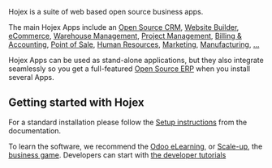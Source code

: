 Hojex is a suite of web based open source business apps.

The main Hojex Apps include an <a href="https://www.hojex.com/page/crm">Open Source CRM</a>,
<a href="https://www.hojex.com/page/website-builder">Website Builder</a>,
<a href="https://www.hojex.com/page/e-commerce">eCommerce</a>,
<a href="https://www.hojex.com/page/warehouse">Warehouse Management</a>,
<a href="https://www.hojex.com/page/project-management">Project Management</a>,
<a href="https://www.hojex.com/page/accounting">Billing &amp; Accounting</a>,
<a href="https://www.hojex.com/page/point-of-sale">Point of Sale</a>,
<a href="https://www.hojex.com/page/employees">Human Resources</a>,
<a href="https://www.hojex.com/page/lead-automation">Marketing</a>,
<a href="https://www.hojex.com/page/manufacturing">Manufacturing</a>,
<a href="https://www.hojex.com/#apps">...</a>

Hojex Apps can be used as stand-alone applications, but they also integrate seamlessly so you get
a full-featured <a href="https://www.hojex.com">Open Source ERP</a> when you install several Apps.


Getting started with Hojex
-------------------------
For a standard installation please follow the <a href="https://www.hojex.com/documentation/13.0/setup/install.html">Setup instructions</a>
from the documentation.

To learn the software, we recommend the <a href="https://www.hojex.com/slides">Odoo eLearning</a>, or <a href="https://www.hojex.com/page/scale-up-business-game">Scale-up</a>, the <a href="https://www.hojex.com/page/scale-up-business-game">business game</a>. Developers can start with <a href="https://www.hojex.com/documentation/13.0/tutorials.html">the developer tutorials</a>
